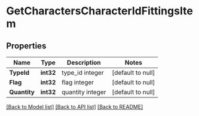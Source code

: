 # GetCharactersCharacterIdFittingsItem

## Properties
Name | Type | Description | Notes
------------ | ------------- | ------------- | -------------
**TypeId** | **int32** | type_id integer | [default to null]
**Flag** | **int32** | flag integer | [default to null]
**Quantity** | **int32** | quantity integer | [default to null]

[[Back to Model list]](../README.md#documentation-for-models) [[Back to API list]](../README.md#documentation-for-api-endpoints) [[Back to README]](../README.md)


